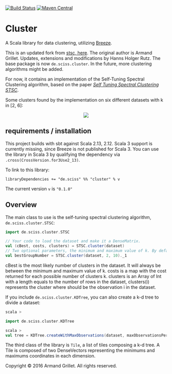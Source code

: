 [![Build Status](https://github.com/Sciss/Cluster/workflows/Scala%20CI/badge.svg?branch=main)](https://github.com/Sciss/Cluster/actions?query=workflow%3A%22Scala+CI%22)
[![Maven Central](https://maven-badges.herokuapp.com/maven-central/de.sciss/cluster_2.13/badge.svg)](https://maven-badges.herokuapp.com/maven-central/de.sciss/cluster_2.13)

# Cluster

A Scala library for data clustering, utilizing [Breeze](https://github.com/scalanlp/breeze).

This is an updated fork from [stsc, here](https://github.com/armandgrillet/stsc). The original author is
Armand Grillet. Updates, extensions and modifications by Hanns Holger Rutz.
The base package is now `de.sciss.cluster`. In the future, more clustering algorithms might be added.

For now, it contains 
an implementation of the Self-Tuning Spectral Clustering algorithm, based on the paper 
[*Self Tuning Spectral Clustering STSC*](http://www.vision.caltech.edu/lihi/Demos/SelfTuningClustering.html).

Some clusters found by the implementation on six different datasets with k in \[2, 6\]:

<p align="center">
<img src="results.png">
</p>

## requirements / installation

This project builds with sbt against Scala 2.13, 2.12.
Scala 3 support is currently missing, since Breeze is not published for Scala 3. You can use the library in Scala 3
by qualifying the dependency via `.cross(CrossVersion.for3Use2_13)`.

To link to this library:

    libraryDependencies += "de.sciss" %% "cluster" % v

The current version `v` is `"0.1.0"`

## Overview

The main class to use is the self-tuning spectral clustering algorithm, `de.sciss.cluster.STSC`:

```scala
import de.sciss.cluster.STSC

// Your code to load the dataset and make it a DenseMatrix.
val (cBest, costs, clusters) = STSC.cluster(dataset)
// Two optional parameters, the minimum and maximum value of k. By default: 2 and 6.
val bestGroupNumber = STSC.cluster(dataset, 2, 10)._1
```

cBest is the most likely number of clusters in the dataset. It will always be between the minimum and maximum 
value of k.
costs is a map with the cost returned for each possible number of clusters k.
clusters is an Array of Int with a length equals to the number of rows in the dataset, clusters(i) represents the 
cluster where should be the observation i in the dataset.

If you include `de.sciss.cluster.KDTree`, you can also create a k-d tree to divide a dataset:

```scala
scala >

import de.sciss.cluster.KDTree

scala >
val tree = KDTree.createWithMaxObservations(dataset, maxObservationsPerTile, tileBorderWidth)
```

The third class of the library is `Tile`, a list of tiles composing a k-d tree.
A Tile is composed of two DenseVectors representing the minimums and maximums coordinates in each dimension.

Copyright © 2016 Armand Grillet. All rights reserved.
